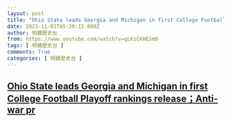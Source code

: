 ```yaml
---
layout: post
title: "Ohio State leads Georgia and Michigan in first College Football Playoff rankings release；Anti-war pr"
date: 2023-11-01T05:20:15.000Z
author: 明鏡歷史台
from: https://www.youtube.com/watch?v=qLKzCKHESm0
tags: [ 明鏡歷史台 ]
comments: True
categories: [ 明鏡歷史台 ]
---
```

<!--1698816015000-->
[Ohio State leads Georgia and Michigan in first College Football Playoff rankings release；Anti-war pr](https://www.youtube.com/watch?v=qLKzCKHESm0)
------

<div>

</div>
